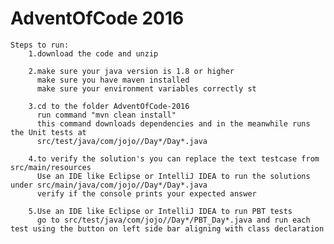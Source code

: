 # AdventOfCode 2016

    Steps to run:  
        1.download the code and unzip  
        
        2.make sure your java version is 1.8 or higher
          make sure you have maven installed 
          make sure your environment variables correctly st  
          
        3.cd to the folder AdventOfCode-2016
          run command "mvn clean install"
          this command downloads dependencies and in the meanwhile runs the Unit tests at
          src/test/java/com/jojo//Day*/Day*.java
          
        4.to verify the solution's you can replace the text testcase from src/main/resources  
          Use an IDE like Eclipse or IntelliJ IDEA to run the solutions under src/main/java/com/jojo//Day*/Day*.java
          verify if the console prints your expected answer  
          
        5.Use an IDE like Eclipse or IntelliJ IDEA to run PBT tests 
          go to src/test/java/com/jojo//Day*/PBT_Day*.java and run each test using the button on left side bar aligning with class declaration
        
